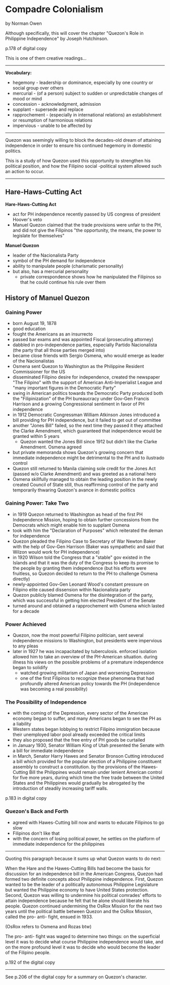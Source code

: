 # Compadre Colonialism
by Norman Owen

Although specifically, this will cover the chapter "Quezon's Role in Philippine Independence" by Joseph Hutchinson.

p.178 of digital copy

This is one of them creative readings...

---

**Vocabulary:**
- hegemony - leadership or dominance, especially by one country or social group over others
- mercurial - (of a person) subject to sudden or unpredictable changes of mood or mind
- concession - acknowledgment, admission
- supplant - supersede and replace
- rapprochement - (especially in international relations) an establishment or resumption of harmonious relations
- impervious - unable to be affected by

---

Quezon was seemingly willing to block the decades-old dream of attaining independence in order to ensure his continued hegemony in domestic politics.

This is a study of how Quezon used this opportunity to strengthen his political position, and how the Filipino social -political system allowed such an action to occur.

---

## Hare-Haws-Cutting Act
**Hare-Haws-Cutting Act**
- act for PH independence recently passed by US congress of president Hoover's veto
- Manuel Quezon claimed that the trade provisions were unfair to the PH, and did not give the Filipinos "the opportunity, the means, the power to legislate for themselves"

**Manuel Quezon**
- leader of the Nacionalista Party
- symbol of the PH demand for independence
- ability to manipulate people (charismatic personality)
- but also, has a mercurial personality
	- private correspondence shows how he manipulated the Filipinos so that he could continue his rule over them

## History of Manuel Quezon
### Gaining Power
- born August 19, 1878
- good education
- fought the Americans as an insurrecto
- passed bar exams and was appointed Fiscal (prosecuting attorney)
- dabbled in pro-independence parties, especially Partido Nacionalista (the party that all those parties merged into)
- became close friends with Sergio Osmena, who would emerge as leader of the Nacionalistas
- Osmena sent Quezon to Washington as the Philippine Resident Commissioner for the US
- disseminated Filipino desire for independence, created the newspaper "The Filipino" with the support of American Anti-Imperialist League and "many important figures in the Democratic Party"
- swing in American politics towards the Democratic Party produced both the "Filipinization" of the PH bureaucracy under Gov-Gen Francis Harrison and a growing Congressional sentiment in favor of PH independence
- in 1912 Democratic Congressman William Atkinson Jones introduced a bill providing for PH independence, but it failed to get out of committee
- another "Jones Bill" failed, so the next time they passed it they attached the Clarke Amendment, which guaranteed that independence would be granted within 5 years
	- Quezon wanted the Jones Bill since 1912 but didn't like the Clarke Amendment. Osmena agreed
- but private memoranda shows Quezon's growing concern that immediate independence might be detrimental to the PH and to ilustrado control
- Quezon still returned to Manila claiming sole credit for the Jones Act (passed w/o Clarke Amendment) and was greeted as a national hero
- Osmena skillfully managed to obtain the leading position in the newly created Council of State still, thus reaffirming control of the party and temporarily thwaring Quezon's avance in domestic politics

### Gaining Power: Take Two
- in 1919 Quezon returned to Washington as head of the first PH Independence Mission, hoping to obtain further concessions from the Democrats which might enable him to supplant Osmena
- took with him the "Declaration of Purposes" which reiterated the deman for independence
- Quezon pleaded the Filipino Case to Secretary of War Newton Baker with the help of Gov-Gen Harrison (Baker was sympathetic and said that Wilzon would work for PH independence)
- in 1920 Wilson told the Congress that a "stable" gov existed in the Islands and that it was the duty of the Congress to keep its promise to the people by granting them independence (but his efforts were fruitless, so Quezon decided to return to the PH to challenge Osmena directly)
- newly-appointed Gov-Gen Leonard Wood's constant pressure on Filipino elite caused dissension within Nacionalista party
- Quezon publicly blamed Osmena for the disintegration of the party, which was successful in getting him elected President of the Senate
- turned around and obtained a rapprochement with Osmena which lasted for a decade

### Power Achieved
- Quezon, now the most powerful Filipino politician, sent several independence missions to Washington, but presidents were impervious to any pleas
- later in 1927 he was incapacitated by tuberculosis. enforced isolation allowed him to take an overview of the PH-American situation. during illness his views on the possible problems of a premature independence began to solidify
	- watched growing militarism of Japan and worsening Depression
	- one of the first Filipinos to recognize these phenomena that had profoundly altered American policy towards the PH (independence was becoming a real possibility)

### The Possibility of Independence
 - with the coming of the Depression, every sector of the American economy began to suffer, and many Americans began to see the PH as a liability
- Western states began lobbying to restrict Filipino immigration because their unemployed labor pool already exceeded the critical limits
- they also proposed that the free entry of PH goods be curtailed
- in January 1930, Senator William King of Utah presented the Senate with a bill for immediate independence
- in March, Senator Harry Hawes and Senator Bronson Cutting introduced a bill which provided for the popular election of a Philippine constituent assembly to construct a constitution. by the provisions of the Hawes-Cutting Bill the Philippines would remain under lenient American control for five more years, during which time the free trade between the United States and the Philippines would gradually be abrogated by the introduction of steadily increasing tariff walls. 

p.183 in digital copy

### Quezon's Back and Forth
- agreed with Hawes-Cutting bill now and wants to educate Filipinos to go slow
- Filipinos don't like that
- with the concern of losing political power, he settles on the platform of immediate independence for the philippines

---

Quoting this paragraph because it sums up what Quezon wants to do next:

When the Hare and the Hawes-Cutting Bills had become the basis for discussion for an independence bill in the American Congress, Quezon had formed two definite concepts about Philippine independence. First, Quezon wanted to be the leader of a politically autonomous Philippine Legislature but wanted the Philippine economy to have United States protection. Second, Quezon was willing to undermine his political comrades' efforts to attain independence because he felt that he alone should liberate his people. Quezon continued undermining the OsRox Mission for the next two years until the political battle between Quezon and the OsRox Mission, called the pro- anti- fight, ensued in 1933.

(OsRox refers to Osmena and Rozas btw)

The pro- anti- fight was waged to determine two things: on the superficial level it was to decide what course Philippine independence would take, and on the more profound level it was to decide who would become the leader of the Filipino people.

p.192 of the digital copy

---

See p.206 of the digital copy for a summary on Quezon's character.
